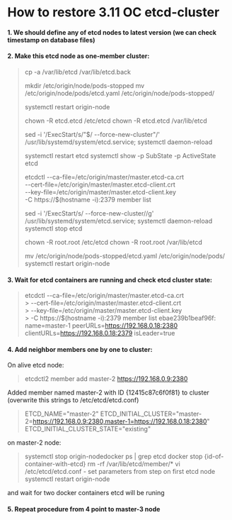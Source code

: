 # How to restore 3.11 OC etcd-cluster
#### 1. We should define any of etcd nodes to latest version (we can check timestamp on database files)
#### 2. Make this etcd node as one-member cluster:
> cp -a /var/lib/etcd /var/lib/etcd.back
>
>mkdir /etc/origin/node/pods-stopped
>mv /etc/origin/node/pods/etcd.yaml /etc/origin/node/pods-stopped/
>
>systemctl restart origin-node
>
>chown -R etcd.etcd /etc/etcd
>chown -R etcd.etcd /var/lib/etcd
>
>sed -i '/ExecStart/s/"$/ --force-new-cluster"/' /usr/lib/systemd/system/etcd.service;
>systemctl daemon-reload
>
>systemctl restart etcd
>systemctl show -p SubState -p ActiveState etcd
>
>etcdctl --ca-file=/etc/origin/master/master.etcd-ca.crt \
>--cert-file=/etc/origin/master/master.etcd-client.crt \
>--key-file=/etc/origin/master/master.etcd-client.key \
>-C https://$(hostname -i):2379 member list
>
>sed -i '/ExecStart/s/ --force-new-cluster//g' /usr/lib/systemd/system/etcd.service;
>systemctl daemon-reload
>systemctl stop etcd
>
>chown -R root.root /etc/etcd
>chown -R root.root /var/lib/etcd
>
>mv /etc/origin/node/pods-stopped/etcd.yaml /etc/origin/node/pods/
>systemctl restart origin-node

#### 3. Wait for etcd containers are running and check etcd cluster state:
> etcdctl --ca-file=/etc/origin/master/master.etcd-ca.crt \
> \> --cert-file=/etc/origin/master/master.etcd-client.crt \
> \> --key-file=/etc/origin/master/master.etcd-client.key \
> \> -C https://$(hostname -i):2379 member list 
> ebae239b1beaf96f: name=master-1 peerURLs=https://192.168.0.18:2380 clientURLs=https://192.168.0.18:2379 isLeader=true

#### 4. Add neighbor members one by one to cluster:
On alive etcd node:

>etcdctl2 member add master-2 https://192.168.0.9:2380

Added member named master-2 with ID {12415c87c6f0f81} to cluster (overwrite this strings to /etc/etcd/etcd.conf)

>ETCD_NAME="master-2"
>ETCD_INITIAL_CLUSTER="master-2=https://192.168.0.9:2380,master-1=https://192.168.0.18:2380"
>ETCD_INITIAL_CLUSTER_STATE="existing"

on master-2 node:

>systemctl stop origin-nodedocker ps | grep etcd
>docker stop {id-of-container-with-etcd}
>rm -rf /var/lib/etcd/member/*
>vi /etc/etcd/etcd.conf - set parameters from step on first etcd node
>systemctl restart origin-node

and wait for two docker containers etcd will be runing

#### 5. Repeat procedure from 4 point to master-3 node
